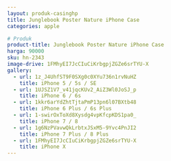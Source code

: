 ```yaml
---
layout: produk-casinghp
title: Junglebook Poster Nature iPhone Case
categories: apple

# Produk
product-title: Junglebook Poster Nature iPhone Case
harga: 90000
sku: hn-2343
image-drive: 1FMhyEI7JcCIuCiKrbgpjZGZe6srTYU-X
gallery:
  - url: 1z_J4UhfST9F0SXg0c0XYu736n1rvNuHZ
    title: iPhone 5 / 5s / SE
  - url: 1UJSZ1V7_v41jqcKUv2_AiZ3Wl0JoSJ_p
    title: iPhone 6 / 6s
  - url: 1kkr6arYdZhtTjtaPmP13pn6l07BXtb48
    title: iPhone 6 Plus / 6s Plus
  - url: 1-swirOxToXd8Xysdg4vpKfcpKDS1pa0_
    title: iPhone 7 / 8
  - url: 1g6NzPVavwQkLrbtxJSxM5-9Yvc4PnJI2
    title: iPhone 7 Plus / 8 Plus
  - url: 1FMhyEI7JcCIuCiKrbgpjZGZe6srTYU-X
    title: iPhone X
---
```

